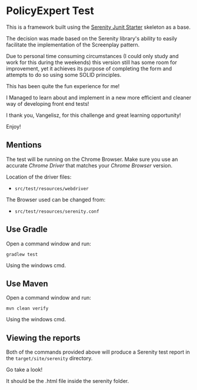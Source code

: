 # PolicyExpert Test

This is a framework built using the [Serenity Junit Starter](https://github.com/serenity-bdd/serenity-junit-starter.git)
skeleton as a base. 

The decision was made based on the Serenity library's ability to easily facilitate the implementation of the Screenplay
 pattern.
 
Due to personal time consuming circumstances (I could only study and work for this during the weekends) this version still has some room for improvement,
 yet it achieves its purpose of completing the form and attempts to do so using some SOLID principles.

This has been quite the fun experience for me!

I Managed to learn about and implement in a new more efficient and cleaner way of developing front end tests!

I thank you, Vangelisz, for this challenge and great learning opportunity! 

Enjoy!


## Mentions
The test will be running on the Chrome Browser.
Make sure you use an accurate *Chrome Driver* that matches your *Chrome Browser* version.


Location of the driver files:
- `src/test/resources/webdriver`

The Browser used can be changed from:
- `src/test/resources/serenity.conf`



## Use Gradle

Open a command window and run:

    gradlew test 
    
Using the windows cmd.

## Use Maven

Open a command window and run:

    mvn clean verify

Using the windows cmd.

## Viewing the reports

Both of the commands provided above will produce a Serenity test report in the `target/site/serenity` directory.

Go take a look!

It should be the .html file inside the serenity folder.

